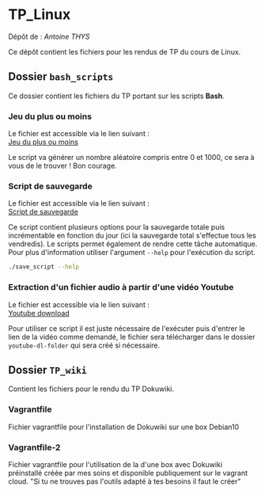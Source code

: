 # TP_Linux

Dépôt de : *Antoine THYS*

Ce dépôt contient les fichiers pour les rendus de TP du cours de Linux.

## Dossier `bash_scripts`

Ce dossier contient les fichiers du TP portant sur les scripts **Bash**.

### Jeu du plus ou moins

Le fichier est accessible via le lien suivant :\
[Jeu du plus ou moins](./bash_scripts/moreorless)

Le script va générer un nombre aléatoire compris entre 0 et 1000, ce sera à vous de le trouver ! Bon courage.

### Script de sauvegarde

Le fichier est accessible via le lien suivant :\
[Script de sauvegarde](./bash_scripts/save_script)

Ce script contient plusieurs options pour la sauvegarde totale puis incrémentable en fonction du jour (ici la sauvegarde total s'effectue tous les vendredis). Le scripts permet également de rendre cette tâche automatique.\
Pour plus d'information utiliser l'argument `--help` pour l'exécution du script.

```bash
./save_script --help
```

### Extraction d'un fichier audio à partir d'une vidéo Youtube

Le fichier est accessible via le lien suivant :\
[Youtube download](./bash_scripts/yt_mp3_dl)

Pour utiliser ce script il est juste nécessaire de l'exécuter puis d'entrer le lien de la vidéo comme demandé, le fichier sera télécharger dans le dossier `youtube-dl-folder` qui sera créé si nécessaire.

## Dossier `TP_wiki`

Contient les fichiers pour le rendu du TP Dokuwiki.

### Vagrantfile

Fichier vagrantfile pour l'installation de Dokuwiki sur une box Debian10

### Vagrantfile-2

Fichier vagrantfile pour l'utilisation de la d'une box avec Dokuwiki préinstallé créée par mes soins et disponible publiquement sur le vagrant cloud.
"Si tu ne trouves pas l'outils adapté à tes besoins il faut le créer"
